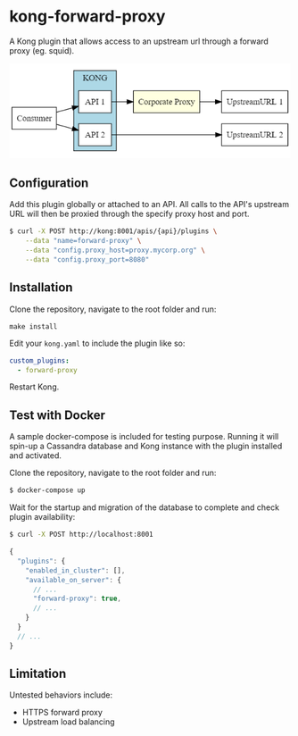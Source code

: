 # kong-forward-proxy

A Kong plugin that allows access to an upstream url through a forward proxy (eg. squid).

![---](kong-forward-proxy.png?raw=true)

## Configuration
Add this plugin globally or attached to an API.
All calls to the API's upstream URL will then be proxied through the specify proxy host and port.

```bash
$ curl -X POST http://kong:8001/apis/{api}/plugins \
    --data "name=forward-proxy" \
    --data "config.proxy_host=proxy.mycorp.org" \
    --data "config.proxy_port=8080"
```

## Installation

Clone the repository, navigate to the root folder and run:
```
make install
```

Edit your ```kong.yaml``` to include the plugin like so:
```yaml
custom_plugins:
  - forward-proxy
```

Restart Kong.

## Test with Docker

A sample docker-compose is included for testing purpose.
Running it will spin-up a Cassandra database and Kong instance with the plugin installed and activated.

Clone the repository, navigate to the root folder and run:
```bash
$ docker-compose up
```
Wait for the startup and migration of the database to complete and check plugin availability:
```bash
$ curl -X POST http://localhost:8001
```
```javascript
{
  "plugins": {
    "enabled_in_cluster": [],
    "available_on_server": {
      // ...
      "forward-proxy": true,
      // ...
    }
  }
  // ...
}
```

## Limitation
Untested behaviors include:
- HTTPS forward proxy
- Upstream load balancing
